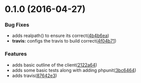 <a name="0.1.0"></a>
# 0.1.0 (2016-04-27)


### Bug Fixes

* adds realpath() to ensure its correct([4b4b6ea](https://github.com/gsdevme/jumpcloud-auth/commit/4b4b6ea))
* **travis:** configs the travis to build correct([4f04b71](https://github.com/gsdevme/jumpcloud-auth/commit/4f04b71))


### Features

* adds basic outline of the client([2122a64](https://github.com/gsdevme/jumpcloud-auth/commit/2122a64))
* adds some basic tests along with adding phpunit([3bc6464](https://github.com/gsdevme/jumpcloud-auth/commit/3bc6464))
* adds travis([87642e3](https://github.com/gsdevme/jumpcloud-auth/commit/87642e3))



